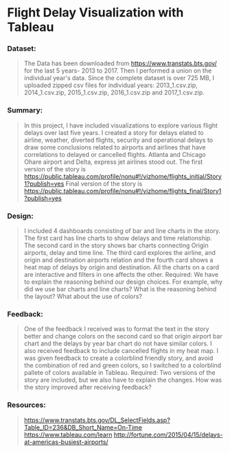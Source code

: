 # Flight Delay Visualization with Tableau
### Dataset: 
> The Data has been downloaded from https://www.transtats.bts.gov/ for the last 5 years- 2013 to 2017. Then I performed a union on the individual year's data. Since the complete dataset is over 725 MB, I uploaded zipped csv files for individual years: 2013_1.csv.zip, 2014_1.csv.zip, 2015_1.csv.zip, 2016_1.csv.zip and 2017_1.csv.zip.

### Summary: 
> In this project, I have included visualizations to explore various flight delays over last five years. I created a story for delays elated to airline, weather, diverted flights, security and operational delays to draw some conclusions related to airports and airlines that have correlations to delayed or cancelled flights. Atlanta and Chicago Ohare airport and Delta, express jet airlines stood out.
The first version of the story is https://public.tableau.com/profile/nonu#!/vizhome/flights_initial/Story1?publish=yes
Final version of the story is https://public.tableau.com/profile/nonu#!/vizhome/flights_final/Story1?publish=yes

### Design: 
> I included 4 dashboards consisting of bar and line charts in the story. The first card has line charts to show delays and time relationship. The second card in the story shows bar charts connecting Origin airports, delay and time line. The third card explores the airline, and origin and destination airports relation and the fourth card shows a heat map of delays by origin and destination. All the charts on a card are interactive and filters in one affects the other.
Required: We have to explain the reasoning behind our design choices. For example, why did we use bar charts and line charts?
What is the reasoning behind the layout? What about the use of colors?

### Feedback: 
> One of the feedback I received was to format the text in the story better and change colors on the second card so that origin airport bar chart and the delays by year bar chart do not have similar colors. I also received feedback to include cancelled flights in my heat map.
> I was given feedback to create a colorblind friendly story, and avoid the combination of red and green colors, so I switched to a colorblind pallete of colors available in Tableau.
Required: Two versions of the story are included, but we also have to explain the changes. How was the story improved after receiving feedback?

### Resources: 
> https://www.transtats.bts.gov/DL_SelectFields.asp?Table_ID=236&DB_Short_Name=On-Time
> https://www.tableau.com/learn
> http://fortune.com/2015/04/15/delays-at-americas-busiest-airports/
